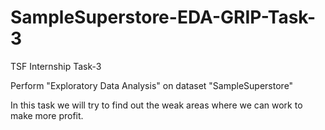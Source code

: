# SampleSuperstore-EDA-GRIP-Task-3
TSF Internship Task-3


Perform "Exploratory Data Analysis" on dataset "SampleSuperstore"

In this task we will try to find out the weak areas where we can work to make more profit.
